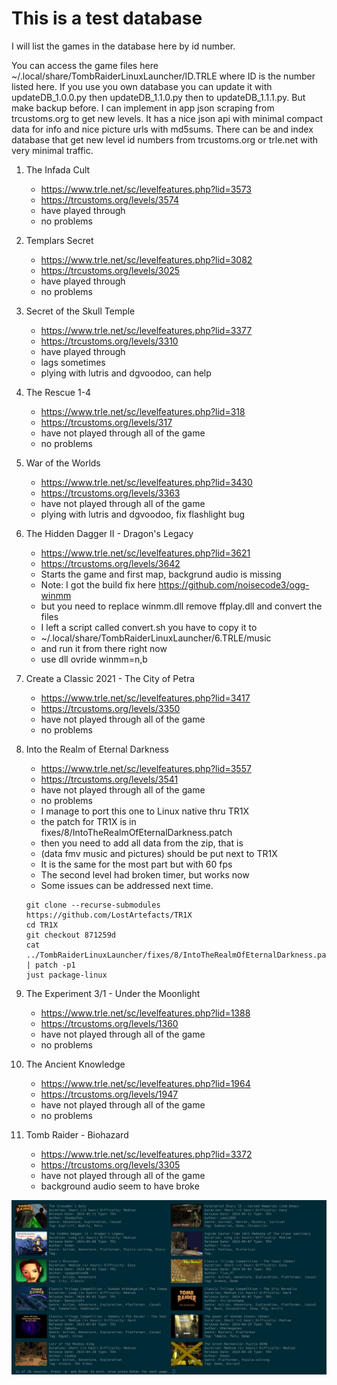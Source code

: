 # This is a test database

I will list the games in the database here by id number.

You can access the game files here ~/.local/share/TombRaiderLinuxLauncher/ID.TRLE
where ID is the number listed here.
If you use you own database you can update it
with updateDB_1.0.0.py then updateDB_1.1.0.py then to updateDB_1.1.1.py.
But make backup before. I can implement in app json scraping from trcustoms.org
to get new levels. It has a nice json api with minimal compact data for info and nice
picture urls with md5sums. There can be and index database that
get new level id numbers from trcustoms.org or trle.net with very minimal traffic.

1. The Infada Cult
   * <https://www.trle.net/sc/levelfeatures.php?lid=3573>
   * <https://trcustoms.org/levels/3574>
   * have played through
   * no problems

2. Templars Secret
   * <https://www.trle.net/sc/levelfeatures.php?lid=3082>
   * <https://trcustoms.org/levels/3025>
   * have played through
   * no problems

3. Secret of the Skull Temple
   * <https://www.trle.net/sc/levelfeatures.php?lid=3377>
   * <https://trcustoms.org/levels/3310>
   * have played through
   * lags sometimes
   * plying with lutris and dgvoodoo, can help

4. The Rescue 1-4
   * <https://www.trle.net/sc/levelfeatures.php?lid=318>
   * <https://trcustoms.org/levels/317>
   * have not played through all of the game
   * no problems

5. War of the Worlds
   * <https://www.trle.net/sc/levelfeatures.php?lid=3430>
   * <https://trcustoms.org/levels/3363>
   * have not played through all of the game
   * plying with lutris and dgvoodoo, fix flashlight bug

6. The Hidden Dagger II - Dragon's Legacy
   * <https://www.trle.net/sc/levelfeatures.php?lid=3621>
   * <https://trcustoms.org/levels/3642>
   * Starts the game and first map, backgrund audio is missing
   * Note: I got the build fix here <https://github.com/noisecode3/ogg-winmm>
   * but you need to replace winmm.dll remove ffplay.dll and convert the files
   * I left a script called convert.sh you have to copy it to
   * ~/.local/share/TombRaiderLinuxLauncher/6.TRLE/music
   * and run it from there right now
   * use dll ovride winmm=n,b

7. Create a Classic 2021 - The City of Petra
   * <https://www.trle.net/sc/levelfeatures.php?lid=3417>
   * <https://trcustoms.org/levels/3350>
   * have not played through all of the game
   * no problems

8. Into the Realm of Eternal Darkness
   * <https://www.trle.net/sc/levelfeatures.php?lid=3557>
   * <https://trcustoms.org/levels/3541>
   * have not played through all of the game
   * no problems
   * I manage to port this one to Linux native thru TR1X
   * the patch for TR1X is in fixes/8/IntoTheRealmOfEternalDarkness.patch
   * then you need to add all data from the zip, that is
   * (data fmv music and pictures) should be put next to TR1X
   * It is the same for the most part but with 60 fps
   * The second level had broken timer, but works now
   * Some issues can be addressed next time.

   ```shell
   git clone --recurse-submodules https://github.com/LostArtefacts/TR1X
   cd TR1X
   git checkout 871259d
   cat ../TombRaiderLinuxLauncher/fixes/8/IntoTheRealmOfEternalDarkness.patch | patch -p1
   just package-linux
   ```

9. The Experiment 3/1 - Under the Moonlight
   * <https://www.trle.net/sc/levelfeatures.php?lid=1388>
   * <https://trcustoms.org/levels/1360>
   * have not played through all of the game
   * no problems

10. The Ancient Knowledge
    * <https://www.trle.net/sc/levelfeatures.php?lid=1964>
    * <https://trcustoms.org/levels/1947>
    * have not played through all of the game
    * no problems

11. Tomb Raider - Biohazard
    * <https://www.trle.net/sc/levelfeatures.php?lid=3372>
    * <https://trcustoms.org/levels/3305>
    * have not played through all of the game
    * background audio seem to have broke

![screenshot1](https://raw.githubusercontent.com/noisecode3/TombRaiderLinuxLauncher/main/database/screenshot1.jpg)
